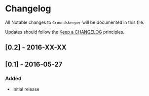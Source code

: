 # Changelog

All Notable changes to `Groundskeeper` will be documented in this file.

Updates should follow the [Keep a CHANGELOG](http://keepachangelog.com/) principles.

## [0.2] - 2016-XX-XX

## [0.1] - 2016-05-27

### Added
- Initial release
